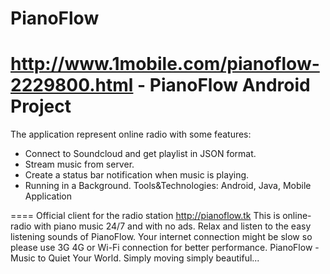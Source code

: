 PianoFlow
=========

http://www.1mobile.com/pianoflow-2229800.html - PianoFlow Android Project
=========
The application represent online radio with some features:
- Connect to Soundcloud and get playlist in JSON format.
- Stream music from server.
- Create a status bar notification when music is playing.
- Running in a Background.
Tools&Technologies: Android, Java, Mobile Application

====
Official client for the radio station http://pianoflow.tk
This is online-radio with piano music 24/7 and with no ads. Relax and listen to the easy listening sounds of PianoFlow.
Your internet connection might be slow so please use 3G 4G or Wi-Fi connection for better performance.
PianoFlow - Music to Quiet Your World. Simply moving simply beautiful...
